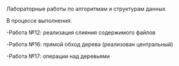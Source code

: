 Лабораторные работы по алгоритмам и структурам данных

В процессе выполнения:

  -Работа №12: реализация слияния содержимого файлов
  
  -Работа №16: прямой обход дерева (реализован центральный)
  
  -Работа №17: операции над деревьями
